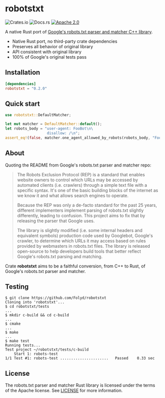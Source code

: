 # robotstxt

![Crates.io](https://img.shields.io/crates/v/robotstxt)
![Docs.rs](https://docs.rs/robotstxt/badge.svg)
[![Apache 2.0](https://img.shields.io/badge/license-Apache%202.0-blue.svg)](LICENSE)

A native Rust port of [Google's robots.txt parser and matcher C++ library](https://github.com/google/robotstxt).

- Native Rust port, no third-party crate dependencies
- Preserves all behavior of original library
- API consistent with original library
- 100% of Google's original tests pass

## Installation

```toml
[dependencies]
robotstxt = "0.2.0"
```

## Quick start

```rust
use robotstxt::DefaultMatcher;

let mut matcher = DefaultMatcher::default();
let robots_body = "user-agent: FooBot\n\
                   disallow: /\n";
assert_eq!(false, matcher.one_agent_allowed_by_robots(robots_body, "FooBot", "https://foo.com/"));
```

## About

Quoting the README from Google's robots.txt parser and matcher repo:

> The Robots Exclusion Protocol (REP) is a standard that enables website owners to control which URLs may be accessed by automated clients (i.e. crawlers) through a simple text file with a specific syntax. It's one of the basic building blocks of the internet as we know it and what allows search engines to operate.
>
> Because the REP was only a de-facto standard for the past 25 years, different implementers implement parsing of robots.txt slightly differently, leading to confusion. This project aims to fix that by releasing the parser that Google uses.
>
> The library is slightly modified (i.e. some internal headers and equivalent symbols) production code used by Googlebot, Google's crawler, to determine which URLs it may access based on rules provided by webmasters in robots.txt files. The library is released open-source to help developers build tools that better reflect Google's robots.txt parsing and matching.

Crate **robotstxt** aims to be a faithful conversion, from C++ to Rust, of Google's robots.txt parser and matcher.

## Testing

```
$ git clone https://github.com/Folyd/robotstxt
Cloning into 'robotstxt'...
$ cd robotstxt/tests 
...
$ mkdir c-build && cd c-build
...
$ cmake
...
$ make
...
$ make test
Running tests...
Test project ~/robotstxt/tests/c-build
    Start 1: robots-test
1/1 Test #1: robots-test ......................   Passed    0.33 sec
```

## License

The robots.txt parser and matcher Rust library is licensed under the terms of the
Apache license. See [LICENSE](LICENSE) for more information.
